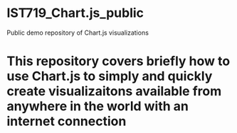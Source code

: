 # IST719_Chart.js_public
Public demo repository of Chart.js visualizations

# This repository covers briefly how to use Chart.js to simply and quickly create visualizaitons available from anywhere in the world with an internet connection
